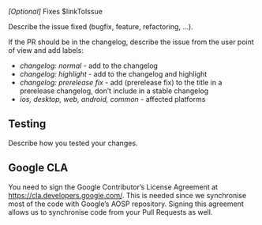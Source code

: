 _[Optional]_ Fixes $linkToIssue

Describe the issue fixed (bugfix, feature, refactoring, ...).

If the PR should be in the changelog, describe the issue from the user point of view and add labels:
- _changelog: normal_ - add to the changelog
- _changelog: highlight_ - add to the changelog and highlight
- _changelog: prerelease fix_ - add (prerelease fix) to the title in a prerelease changelog, don’t include in a stable changelog
- _ios, desktop, web, android, common_ - affected platforms

## Testing

Describe how you tested your changes.

## Google CLA
You need to sign the Google Contributor’s License Agreement at https://cla.developers.google.com/.
This is needed since we synchronise most of the code with Google’s AOSP repository. Signing this agreement allows us to synchronise code from your Pull Requests as well.
